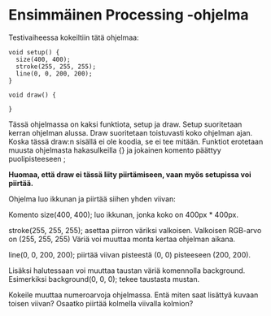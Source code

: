 # Ensimmäinen Processing -ohjelma

Testivaiheessa kokeiltiin tätä ohjelmaa:

```processing
void setup() {
  size(400, 400);
  stroke(255, 255, 255);
  line(0, 0, 200, 200);
}
      
void draw() {

}
```

Tässä ohjelmassa on kaksi funktiota, setup ja draw. Setup suoritetaan kerran ohjelman alussa. Draw suoritetaan toistuvasti koko ohjelman ajan. Koska tässä draw:n sisällä ei ole koodia, se ei tee mitään. Funktiot erotetaan muusta ohjelmasta hakasulkeilla {} ja jokainen komento päättyy puolipisteeseen ;

**Huomaa, että draw ei tässä liity piirtämiseen, vaan myös setupissa voi piirtää.**

Ohjelma luo ikkunan ja piirtää siihen yhden viivan:

Komento size(400, 400); luo ikkunan, jonka koko on 400px * 400px.

stroke(255, 255, 255); asettaa piirron väriksi valkoisen. Valkoisen RGB-arvo on (255, 255, 255) Väriä voi muuttaa monta kertaa ohjelman aikana. 

line(0, 0, 200, 200); piirtää viivan pisteestä (0, 0) pisteeseen (200, 200).

Lisäksi halutessaan voi muuttaa taustan väriä komennolla background. Esimerkiksi background(0, 0, 0); tekee taustasta mustan.

Kokeile muuttaa numeroarvoja ohjelmassa. Entä miten saat lisättyä kuvaan toisen viivan? Osaatko piirtää kolmella viivalla kolmion?
